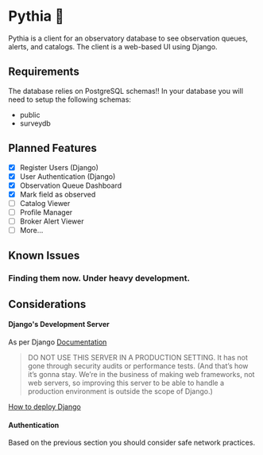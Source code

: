 # Pythia 🔮

Pythia is a client for an observatory database to see observation queues, alerts, and catalogs.
The client is a web-based UI using Django.

## Requirements
The database relies on PostgreSQL schemas!!
In your database you will need to setup the following schemas:

- public
- surveydb



## Planned Features

- [x] Register Users (Django)
- [x] User Authentication (Django)
- [x] Observation Queue Dashboard
- [x] Mark field as observed
- [ ] Catalog Viewer
- [ ] Profile Manager
- [ ] Broker Alert Viewer
- [ ] More...

## Known Issues

### Finding them now. Under heavy development.

## Considerations

#### Django's Development Server

As per Django [Documentation](https://docs.djangoproject.com/en/4.1/ref/django-admin/#django-admin-runserver)
> DO NOT USE THIS SERVER IN A PRODUCTION SETTING. It has not gone through security audits or performance tests. (And that’s how it’s gonna stay. We’re in the business of making web frameworks, not web servers, so improving this server to be able to handle a production environment is outside the scope of Django.)

[How to deploy Django](https://docs.djangoproject.com/en/5.0/howto/deployment/)


#### Authentication

Based on the previous section you should consider safe network practices.
